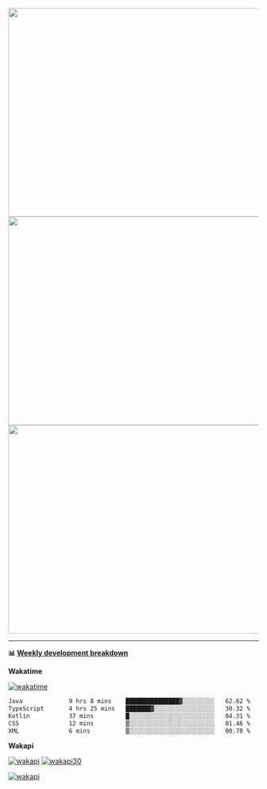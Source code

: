 <p float="left" align="middle"><img src="https://user-images.githubusercontent.com/56089155/195064669-12bd89bb-53c9-44b1-9fd8-993f93f585e1.png" width="600px" height="420px">
<img src="https://user-images.githubusercontent.com/56089155/195064706-c37aa3c8-f669-46c9-abba-1eadcbb910c5.png" width="600px" height="420px">
<img src="https://user-images.githubusercontent.com/56089155/195064753-0de674c7-4fc7-4831-a8a5-402e19cc77be.png" width="600px" height="420px"></p>

<hr />

**📊 [Weekly development breakdown](https://wakatime.com/@Ari24)**

**Wakatime**

[![wakatime](https://wakatime.com/badge/user/ca34c016-707f-4382-84cf-1823913a1423.svg)](https://wakatime.com/@ca34c016-707f-4382-84cf-1823913a1423)

<!--START_SECTION:waka-->

```txt
Java             9 hrs 8 mins    ███████████████▓░░░░░░░░░   62.62 %
TypeScript       4 hrs 25 mins   ███████▓░░░░░░░░░░░░░░░░░   30.32 %
Kotlin           37 mins         █░░░░░░░░░░░░░░░░░░░░░░░░   04.31 %
CSS              12 mins         ▒░░░░░░░░░░░░░░░░░░░░░░░░   01.46 %
XML              6 mins          ▒░░░░░░░░░░░░░░░░░░░░░░░░   00.78 %
```

<!--END_SECTION:waka-->

**Wakapi**

[![wakapi](https://stats.aridevelopment.de/api/badge/Ari/interval:today?label=today)](https://stats.aridevelopment.de/api/badge/Ari/interval:today?label=today)
[![wakapi30](https://stats.aridevelopment.de/api/badge/Ari/Ari/interval:30_days?label=last+30d)](https://stats.aridevelopment.de/api/badge/Ari/Ari/interval:30_days?label=last+30d)

[![wakapi](https://github-readme-stats.vercel.app/api/wakatime?username=Ari&api_domain=stats.aridevelopment.de&bg_color=1A202C&title_color=2F855A&icon_color=2F855A&text_color=ffffff&custom_title=Wakapi%20Week%20Stats&layout=compact)](https://github-readme-stats.vercel.app/api/wakatime?username=Ari&api_domain=stats.aridevelopment.de&bg_color=1A202C&title_color=2F855A&icon_color=2F855A&text_color=ffffff&custom_title=Wakapi%20Week%20Stats&layout=compact)
